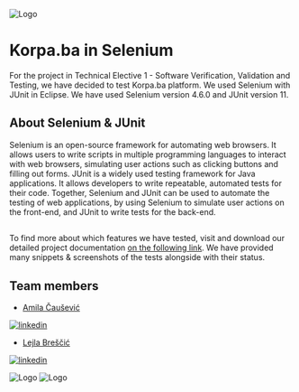 
![Logo](https://scholarship.ibu.edu.ba/assets/img/logo-burch-small.png)

# Korpa.ba in Selenium
For the project in Technical Elective 1 - Software Verification, Validation and Testing, 
we have decided to test Korpa.ba platform. We used Selenium with JUnit in Eclipse. 
We have used Selenium version 4.6.0 and JUnit version 11. 

## About Selenium & JUnit
Selenium is an open-source framework for automating web browsers. It allows users to write scripts in multiple programming languages to interact with web browsers, simulating user actions such as clicking buttons and filling out forms. JUnit is a widely used testing framework for Java applications. It allows developers to write repeatable, automated tests for their code. Together, Selenium and JUnit can be used to automate the testing of web applications, by using Selenium to simulate user actions on the front-end, and JUnit to write tests for the back-end.

## 
To find more about which features we have tested, visit and download our detailed project
documentation [on the following link](https://github.com/lejlabrescic/svvt_project/blob/main/SVVT%20Project%20Documentation.pdf).
We have provided many snippets & screenshots of the tests alongside with their status.






## Team members


- [Amila Čaušević](https://github.com/CausevicAmila)

[![linkedin](https://img.shields.io/badge/linkedin-0A66C2?style=for-the-badge&logo=linkedin&logoColor=white)](https://www.linkedin.com/in/amila-causevic-679691223/)
- [Lejla Breščić](https://github.com/lejlabrescic)

[![linkedin](https://img.shields.io/badge/linkedin-0A66C2?style=for-the-badge&logo=linkedin&logoColor=white)](https://www.linkedin.com/in/lejlabrescic/)



![Logo](https://upload.wikimedia.org/wikipedia/commons/thumb/d/d5/Selenium_Logo.png/220px-Selenium_Logo.png) 
![Logo](https://avatars.githubusercontent.com/u/874086?s=200&v=4)

